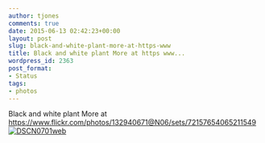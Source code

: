 ```yaml
---
author: tjones
comments: true
date: 2015-06-13 02:42:23+00:00
layout: post
slug: black-and-white-plant-more-at-https-www
title: Black and white plant More at https www...
wordpress_id: 2363
post_format:
- Status
tags:
- photos
---
```


Black and white plant
More at https://www.flickr.com/photos/132940671@N06/sets/72157654065211549
[![DSCN0701web](http://www.theojones.name/wp-content/uploads/2015/06/DSCN0701web.jpg)](http://www.theojones.name/wp-content/uploads/2015/06/DSCN0701web.jpg)
